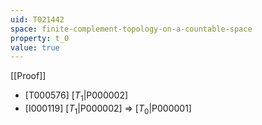 ```yaml
---
uid: T021442
space: finite-complement-topology-on-a-countable-space
property: t_0
value: true
---
```

[[Proof]]

* [T000576] [$T_1$|P000002]
* [I000119] [$T_1$|P000002] => [$T_0$|P000001]

